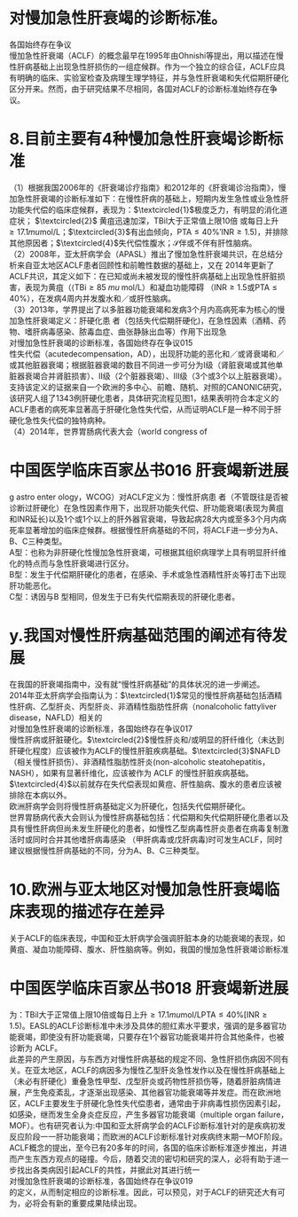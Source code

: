 # 对慢加急性肝衰竭的诊断标准。  
各国始终存在争议  
慢加急性肝衰竭（ACLF）的概念最早在1995年由Ohnishi等提出，用以描述在慢性肝病基础上出现急性肝损伤的一组症候群。作为一个独立的综合征，ACLF应具有明确的临床、实验室检查及病理生理学特征，并与急性肝衰竭和失代偿期肝硬化区分开来。然而，由于研究结果不尽相同，各国对ACLF的诊断标准始终存在争议。  
# 8.目前主要有4种慢加急性肝衰竭诊断标准  
（1）根据我国2006年的《肝衰竭诊疗指南》和2012年的《肝衰竭诊治指南》，慢加急性肝衰竭的诊断标准如下：在慢性肝病的基础上，短期内发生急性或业急性肝功能失代偿的临床症候群，表现为：$\textcircled{1}$极度乏力，有明显的消化道症状； $\textcircled{2}$ 黄疽迅速加深，TBil大于正常值上限10倍 或每日上升$\geqslant17.1mu\mathrm{mol}/\mathrm{L}$；$\textcircled{3}$有出血倾向，$\mathrm{PTA}\leqslant40\%$$\mathrm{'INR}\geqslant1.5\big)$，并排除其他原因者；$\textcircled{4}$失代偿性腹水；$\mathcal{S}$伴或不伴有肝性脑病。  
（2）2008年，亚太肝病学会（APASL）推出了慢加急性肝衰竭共识，在总结分析来自亚太地区ACLF患者回顾性和前瞻性数据的基础上，又在 2014年更新了ACLF共识，其定义如下：在已知或尚未被发现的慢性肝病基础上出现急性肝脏损害，表现为黄疽（$\langle\mathrm{TBi}\geqslant85\;mu\;\mathrm{mol}/\mathrm{L}$）和凝血功能障碍 （$\mathrm{INR}\geqslant1.5$或$\mathrm{PTA}\leqslant40\%$），在发病4周内并发腹水和／或肝性脑病。  
（3）2013年，学界提出了以多脏器功能衰竭和发病3个月内高病死率为核心的慢加急性肝衰竭定义：肝硬化患 者（包括失代偿期肝硬化)，在急性因素（酒精、药物、嗜肝病毒感染、脓毒血症、曲张静脉出血等）作用下出现急  
对慢加急性肝衰竭的诊断标准，各国始终存在争议015  
性失代偿（acutedecompensation，AD），出现肝功能的恶化和／或肾衰竭和／或其他脏器衰竭；根据脏器衰竭的数目不同进一步可分为I级（肾脏衰竭或其他单脏器衰竭合并肾脏损害）、Ⅱ级（2个脏器衰竭）、Ⅲ级（3个或3个以上脏器衰竭）。支持该定义的证据来自一个欧洲的多中心、前瞻、随机、对照的CANONIC研究，该研究人组了1343例肝硬化患者，具体研究流程见图1，结果表明符合本定义的ACLF患者的病死率显著高于肝硬化急性失代偿，从而证明ACLF是一种不同于肝硬化急性失代偿的独特病种。  
（4）2014年，世界胃肠病代表大会（world congress of  
# 中国医学临床百家丛书016 肝衰竭新进展  
g astro enter ology，WCOG）对ACLF定义为：慢性肝病患 者（不管既往是否被诊断过肝硬化）在急性因素作用下，出现肝功能失代偿、肝功能衰竭(表现为黄疽和INR延长)以及1个或1个以上的肝外器官衰竭，导致起病28大内或至多3个月内病死率显著增加的临床症候群。根据慢性肝病基础的不同，将ACLF进一步分为A、B、C三种类型。  
A型：也称为非肝硬化性慢加急性肝衰竭，可根据其组织病理学上具有明显肝纤维化的特点而与急性肝衰竭进行区分。  
B型：发生于代偿期肝硬化的患者，在感染、手术或急性酒精性肝炎等打击下出现肝功能恶化。  
C型：诱因与B 型相同，但发生于已有失代偿期表现的肝硬化患者。  
# y.我国对慢性肝病基础范围的阐述有待发展  
在我国的肝衰竭指南中，没有就“慢性肝病基础”的具体状况的进一步阐述。  
2014年亚太肝病学会指南认为：$\textcircled{1}$常见的慢性肝病基础包括酒精性肝病、乙型肝炎、丙型肝炎、非酒精性脂肪性肝病（nonalcoholic fattyliver disease，NAFLD）相关的  
对慢加急性肝衰竭的诊断标准，各国始终存在争议017  
慢性肝病或肝脏硬化。$\textcircled{2}$慢性肝炎和/或明显的肝纤维化（未达到肝硬化程度）应该被作为ACLF的慢性肝脏疾病基础。$\textcircled{3}$NAFLD（相关慢性肝损伤）、非酒精性脂肪性肝炎(non-alcoholic steatohepatitis，NASH），如果有显著纤维化，应该被作为 ACLF 的慢性肝脏疾病基础。$\textcircled{4}$以前就存在失代偿表现如黄痘、肝性脑病、腹水的患者应该被排除在本病以外。  
欧洲肝病学会则将慢性肝病基础定义为肝硬化，包括失代偿期肝硬化。  
世界胃肠病代表大会则认为慢性肝病基础包括：代偿期和失代偿期肝硬化患者以及具有慢性肝病但尚未发生肝硬化的患者，如慢性乙型病毒性肝炎患者在病毒复制激活时或同时合并其他嗜肝病毒感染 （甲肝病毒或戊肝病毒)时可发生ACLF，同时建议根据慢性肝病基础的不同，分为A、B、C三种类型。  
# 10.欧洲与亚太地区对慢加急性肝衰竭临床表现的描述存在差异  
关于ACLF的临床表现，中国和亚太肝病学会强调肝脏本身的功能衰竭的表现，如黄疽、凝血功能障碍、腹水、肝性脑病等。例如，我国的慢加急性肝衰竭诊断标准  
# 中国医学临床百家丛书018 肝衰竭新进展  
为：TBil大于正常值上限10倍或每日上升$\geqslant17.1mu\mathrm{mol}/\mathrm{L}$$\mathrm{PTA}\leqslant40\%$$[\mathrm{INR}\geqslant1.5)$。EASL的ACLF诊断标准中未涉及具体的胆红素水平要求，强调的是多器官功能衰竭，即使没有肝功能衰竭，只要存在1个器官功能衰竭并符合其他条件，也被诊断为 ACLF。  
此差异的产生原因，与东西方对慢性肝病基础的规定不同、急性肝损伤病因不同有关。在亚太地区，ACLF的病因多为慢性乙型肝炎急性发作以及在慢性肝病基础上（未必有肝硬化）重叠急性甲型、戊型肝炎或药物性肝损伤等，随着肝脏病情进展，产生免疫紊乱，才逐渐出现感染、其他器官功能衰竭等并发症。而在欧洲地区，ACLF主要发生于肝硬化急性失代偿患者，通常由于非病毒性损伤因素引起，如感染，继而发生全身炎症反应，产生多器官功能衰竭（multiple organ failure，MOF）。也有研究者认为:中国和亚太肝病学会的ACLF诊断标准针对的是疾病初发反应阶段一一肝功能衰竭；而欧洲的ACLF诊断标准针对疾病终末期一MOF阶段。  
ACLF概念的提出，至今已有20多年的时间，各国的临床诊断标准逐步推出，并进而产生东西方观点的碰撞。今后，随着交流的密切和研究的深人，必将有助于进一步找出各类病因引起ACLF的共性，并据此对其进行统一  
对慢加急性肝衰竭的诊断标准，各国始终存在争议019  
的定义，从而制定相应的诊断标准。因此，可以预见，对于ACLF的研究还大有可为，必将会有新的重要成果陆续出现。  
